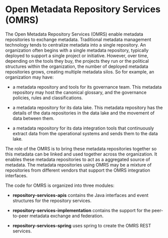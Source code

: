 <!-- SPDX-License-Identifier: Apache-2.0 -->

# Open Metadata Repository Services (OMRS)

The Open Metadata Repository Services (OMRS) enable metadata repositories to exchange metadata.
Traditional metadata management technology tends to centralize metadata into a single repository.
An organization often begins with a single metadata repository, typically deployed to support a
single project or initiative.
However, over time, depending on the tools they buy, the projects they run or the political structures
within the organization, the number of deployed metadata repositories grows, creating multiple metadata silos.
So for example, an organization may have:

* a metadata repository and tools for its governance team.
This metadata repository may host the canonical glossary, and the governance policies, rules and classifications.

* a metadata repository for its data lake.
This metadata repository has the details of the data repositories in the data lake and the
movement of data between them.

* a metadata repository for its data integration tools that continuously extract data
from the operational systems and sends them to the data lake.

The role of the OMRS is to bring these metadata repositories together so this metadata can be linked
and used together across the organization.
It enables these metadata repositories to act as a aggregated source of metadata.
The metadata repositories using OMRS may be a mixture of repositories from different
vendors that support the OMRS integration interfaces.

The code for OMRS is organized into three modules:

* **repository-services-apis** contains the Java interfaces and event structures for
the repository services.

* **repository-services-implementation** contains the support for the peer-to-peer
metadata exchange and federation.

* **repository-services-spring** uses spring to create the OMRS REST services.